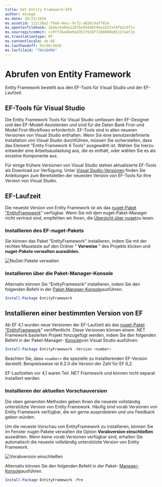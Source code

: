```yaml
---
title: Get Entity Framework-EF6
author: divega
ms.date: 10/23/2016
ms.assetid: 122c38a2-f9e8-4ecc-9c72-a83bc9af7814
ms.openlocfilehash: 2bdec6a9be228fbe934d0f46aa1bfafdfb2c971c
ms.sourcegitcommit: cc0ff36e46e9ed3527638f7208000e8521faef2e
ms.translationtype: MT
ms.contentlocale: de-DE
ms.lasthandoff: 03/06/2020
ms.locfileid: "78416096"
---
```

# <a name="get-entity-framework"></a>Abrufen von Entity Framework
Entity Framework besteht aus den EF-Tools für Visual Studio und der EF-Laufzeit.

## <a name="ef-tools-for-visual-studio"></a>EF-Tools für Visual Studio

Die Entity Framework Tools für Visual Studio umfassen den EF-Designer und den EF-Modell-Assistenten und sind für die Daten Bank First-und Model First-Workflows erforderlich. EF-Tools sind in allen neueren Versionen von Visual Studio enthalten. Wenn Sie eine benutzerdefinierte Installation von Visual Studio durchführen, müssen Sie sicherstellen, dass das Element "Entity Framework 6 Tools" ausgewählt ist. Wählen Sie hierzu entweder eine Arbeitsauslastung aus, die es enthält, oder wählen Sie es als einzelne Komponente aus.

Für einige frühere Versionen von Visual Studio stehen aktualisierte EF-Tools als Download zur Verfügung. Unter [Visual Studio-Versionen](~/ef6/what-is-new/visual-studio.md) finden Sie Anleitungen zum Bereitstellen der neuesten Version von EF-Tools für Ihre Version von Visual Studio.

## <a name="ef-runtime"></a>EF-Laufzeit

Die neueste Version von Entity Framework ist als das [nuget-Paket "EntityFramework](https://nuget.org/packages/EntityFramework/)" verfügbar. Wenn Sie mit dem nuget-Paket-Manager nicht vertraut sind, empfehlen wir Ihnen, die [Übersicht über nuget](https://docs.microsoft.com/nuget/consume-packages/overview-and-workflow)zu lesen.

### <a name="installing-the-ef-nuget-package"></a>Installieren des EF-nuget-Pakets

Sie können das Paket "EntityFramework" installieren, indem Sie mit der rechten Maustaste auf den Ordner " **Verweise** " des Projekts klicken und **nuget-Pakete verwalten auswählen.**

![NuGet-Pakete verwalten](~/ef6/media/managenugetpackages.png)

### <a name="installing-from-package-manager-console"></a>Installieren über die Paket-Manager-Konsole

Alternativ können Sie "EntityFramework" installieren, indem Sie den folgenden Befehl in der [Paket-Manager-Konsole](https://docs.nuget.org/docs/start-here/using-the-package-manager-console)ausführen.

``` powershell
Install-Package EntityFramework
```

## <a name="installing-a-specific-version-of-ef"></a>Installieren einer bestimmten Version von EF

Ab EF 4,1 wurden neue Versionen der EF-Laufzeit als das [nuget-Paket "EntityFramework](https://www.nuget.org/packages/EntityFramework/)" veröffentlicht. Diese Versionen können einem .NET Framework basierten Projekt hinzugefügt werden, indem Sie den folgenden Befehl in der Paket-Manager- [Konsole](https://docs.nuget.org/docs/start-here/using-the-package-manager-console)von Visual Studio ausführen:

``` powershell
Install-Package EntityFramework -Version <number>
```

Beachten Sie, dass `<number>` die spezielle zu installierenden EF-Version darstellt. Beispielsweise ist 6.2.0 die Version der Zahl für EF 6,2.   

EF-Laufzeiten vor 4,1 waren Teil .NET Framework und können nicht separat installiert werden.

### <a name="installing-the-latest-preview"></a>Installieren der aktuellen Vorschauversion

Die oben genannten Methoden geben Ihnen die neueste vollständig unterstützte Version von Entity Framework. Häufig sind vorab Versionen von Entity Framework verfügbar, die wir gerne ausprobieren und uns Feedback geben würden.

Um die neueste Vorschau von EntityFramework zu installieren, können Sie im Fenster nuget-Pakete verwalten die Option **Vorabversion einschließen** auswählen. Wenn keine vorab Versionen verfügbar sind, erhalten Sie automatisch die neueste vollständig unterstützte Version von Entity Framework.

![Vorabversion einschließen](~/ef6/media/includeprerelease.png)

Alternativ können Sie den folgenden Befehl in der Paket- [Manager-Konsole](https://docs.nuget.org/docs/start-here/using-the-package-manager-console)ausführen.

``` powershell
Install-Package EntityFramework -Pre
```
